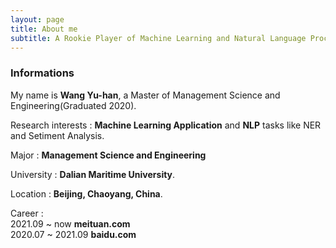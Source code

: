 ```yaml
---
layout: page
title: About me
subtitle: A Rookie Player of Machine Learning and Natural Language Processing.
---
```


### Informations

My name is **Wang Yu-han**, a Master of Management Science and Engineering(Graduated 2020).

Research interests : **Machine Learning Application** and **NLP** tasks like NER and Setiment Analysis.

Major : **Management Science and Engineering**

University : **Dalian Maritime University**.

Location : **Beijing, Chaoyang, China**.

Career : \
2021.09 ~ now  **meituan.com** \
2020.07 ~ 2021.09  **baidu.com**



